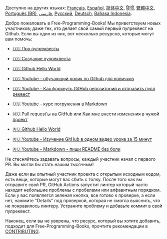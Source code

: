 Доступно на других языках: [Français](HOWTO-fr.md), [Español](HOWTO-es.md), [简体中文](HOWTO-zh.md), [हिन्दी](HOWTO-hi.md), [繁體中文](HOWTO-zh_TW.md), [Português (BR)](HOWTO-pt_BR.md), [فارسی](HOWTO-fa_IR.md), [Русский](HOWTO-ru.md), [Deutsch](HOWTO-de.md), [Bahasa Indonesia](HOWTO-id.md).

Добро пожаловать в Free-Programming-Books! Мы приветствуем новых участников; даже тех, кто делает свой самый первый пулреквест на Github. Если вы один из них, вот несколько ресурсов, которые могут вам помочь:

* [:us: Про пулреквесты](https://docs.github.com/en/free-pro-team@latest/github/collaborating-with-pull-requests/proposing-changes-to-your-work-with-pull-requests/about-pull-requests)
* [:us: Создание пулреквеста](https://docs.github.com/en/free-pro-team@latest/github/collaborating-with-issues-and-pull-requests/creating-a-pull-request)
* [:us: Github Hello World](https://guides.github.com/activities/hello-world/)
* [:us: Youtube - обучающий ролик по Github для новичков](https://www.youtube.com/watch?v=0fKg7e37bQE)
* [:us: Youtube - Как форкнуть GitHub репозиторий и отправить пулл реквест](https://www.youtube.com/watch?v=G1I3HF4YWEw)
* [:us: Youtube - курс погружения в Markdown](https://www.youtube.com/watch?v=HUBNt18RFbo)

* [:ru: Pull request'ы на GitHub или Как мне внести изменения в чужой проект](https://habr.com/ru/post/125999/)
* [:ru: Github Hello World](http://bi0morph.github.io/hello-world/)
* [:ru: Youtube - Изучение GitHub в одном видео уроке за 15 минут](https://www.youtube.com/watch?v=JfpCicDUMKc)
* [:ru: Youtube - Markdown - пиши README без боли](https://www.youtube.com/watch?v=FFBTGdEMrQ4)
  
Не стесняйтесь задавать вопросы; каждый участник начал с первого PR. Вы могли бы стать нашим тысячным! 

Даже если вы опытный участник проекта с открытым исходным кодом, есть вещи, которые могут вас сбить с толку. После того как вы отправите свой PR, GitHub Actions запустит линтер который часто находит небольшие проблемы с пробелами или алфавитным порядком. Если у вас появляется зеленая кнопка, все готово к проверке, а если нет, нажмите "Details" под проверкой, которая не смогла выяснить, что не понравилось линтеру. Устраните проблему и добавьте коммит в свой пулреквест.

Наконец, если вы не уверены, что ресурс, который вы хотите добавить, подходит для Free-Programming-Books, прочтите рекомендации в [CONTRIBUTING](CONTRIBUTING-ru.md).
